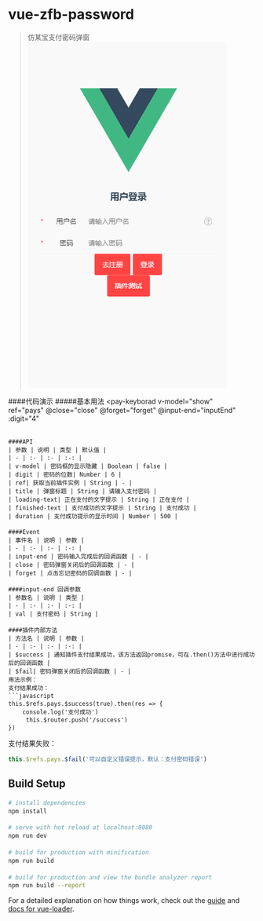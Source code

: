 # vue-zfb-password

> 仿某宝支付密码弹窗
![支付密码框演示动图](./static/pay.gif)

####代码演示
#####基本用法
<pay-keyborad 
    v-model="show"           
    ref="pays" 
    @close="close"
    @forget="forget"
    @input-end="inputEnd"
    :digit="4"
></pay-keyborad>
```

####API
| 参数 | 说明 | 类型 | 默认值 |
| - | :- | :- | :-: |
| v-model | 密码框的显示隐藏 | Boolean | false | 
| digit | 密码的位数| Number | 6 |
| ref| 获取当前插件实例 | String | - |
| title | 弹窗标题 | String | 请输入支付密码 |
| loading-text| 正在支付的文字提示 | String | 正在支付 |
| finished-text | 支付成功的文字提示 | String | 支付成功 |
| duration | 支付成功提示的显示时间 | Number | 500 |

####Event
| 事件名 | 说明 | 参数 |
| - | :- | :- | :-: |
| input-end | 密码输入完成后的回调函数 | - |
| close | 密码弹窗关闭后的回调函数 | - |
| forget | 点击忘记密码的回调函数 | - |

####input-end 回调参数
| 参数名 | 说明 | 类型 |
| - | :- | :- | :-: |
| val | 支付密码 | String |

####插件内部方法
| 方法名 | 说明 | 参数 |
| - | :- | :- | :-: |
| $success | 通知插件支付结果成功，该方法返回promise，可在.then()方法中进行成功后的回调函数 |
| $fail| 密码弹窗关闭后的回调函数 | - |
用法示例：
支付结果成功：
```javascript
this.$refs.pays.$success(true).then(res => {
	console.log('支付成功')
	 this.$router.push('/success')
})
```
支付结果失败：
```javascript
this.$refs.pays.$fail('可以自定义错误提示，默认：支付密码错误')
```

## Build Setup

``` bash
# install dependencies
npm install

# serve with hot reload at localhost:8080
npm run dev

# build for production with minification
npm run build

# build for production and view the bundle analyzer report
npm run build --report
```

For a detailed explanation on how things work, check out the [guide](http://vuejs-templates.github.io/webpack/) and [docs for vue-loader](http://vuejs.github.io/vue-loader).
